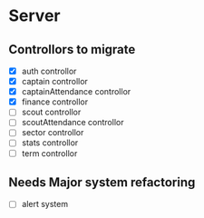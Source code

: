 # Server

## Controllors to migrate

- [x] auth controllor
- [x] captain controllor
- [x] captainAttendance controllor
- [x] finance controllor
- [ ] scout controllor
- [ ] scoutAttendance controllor
- [ ] sector controllor
- [ ] stats controllor
- [ ] term controllor

## Needs Major system refactoring

- [ ] alert system
